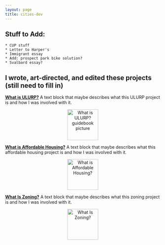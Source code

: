 ```yaml
---
layout: page
title: cities-dev
---
```




## Stuff to Add: 
	* CUP stuff
	* Letter to Harper's
	* Immigrant essay
	* Add: prospect park bike solution?
	* Svalbard essay?


## I wrote, art-directed, and edited these projects (still need to fill in)

**[What is ULURP?](http://welcometocup.org/Store?product_id=203)**
A text block that maybe describes what this ULURP project is and how I was involved with it. 
<center>
<img width="100" alt="What is ULURP? guidebook picture" src="http://welcometocup.org/image_columns/0009/2619/guidebook-3d-2_433.jpg">
</center>


**[What is Affordable Housing?](http://welcometocup.org/Store?product_id=16)**
A text block that maybe describes what this affordable housing project is and how I was involved with it. 
<center>
<img height="100" alt="What is Affordable Housing?" src="http://welcometocup.org/image_columns/0003/3593/what_is_affordable_housing_profile_520.jpg">
</center>


**[What Is Zoning?](http://welcometocup.org/Store?product_id=64)**
A text block that maybe describes what this zoning project is and how I was involved with it. 
<center>
<img height="100" alt="What Is Zoning?" src="http://welcometocup.org/image_columns/0003/2482/what_is_zoning_book_side_519.jpg">
</center>



[//]: # (pandoc md has a syntax for controlling image size in pure md, but github doesnt. So you have to use the inserted url img tag. Same deal if you want to center stuff you need to use the center tag.)



